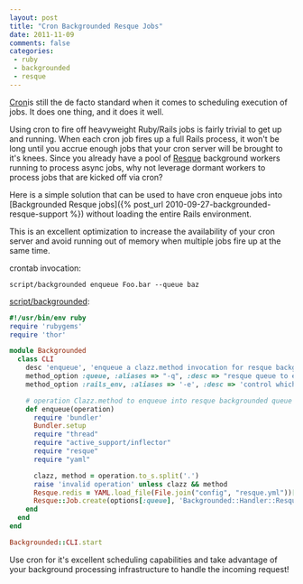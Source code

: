 ```yaml
---
layout: post
title: "Cron Backgrounded Resque Jobs"
date: 2011-11-09
comments: false
categories:
 - ruby
 - backgrounded
 - resque
---
```


[](http://www.flickr.com/photos/jeremy-g/1512405671/)

[Cron](http://pubs.opengroup.org/onlinepubs/9699919799/utilities/crontab.html)is still the de facto standard when it comes to scheduling execution of jobs. It does one thing, and it does it well.

Using cron to fire off heavyweight Ruby/Rails jobs is fairly trivial to get up and running. When each cron job fires up a full Rails process, it won't be long until you accrue enough jobs that your cron server will be brought to it's knees. Since you already have a pool of [Resque](http://github.com/defunkt/resque) background workers running to process async jobs, why not leverage dormant workers to process jobs that are kicked off via cron?

Here is a simple solution that can be used to have cron enqueue jobs into [Backgrounded Resque jobs]({% post_url 2010-09-27-backgrounded-resque-support %}) without loading the entire Rails environment.

This is an excellent optimization to increase the availability of your cron server and avoid running out of memory when multiple jobs fire up at the same time.

crontab invocation:

```
script/backgrounded enqueue Foo.bar --queue baz
```

[script/backgrounded](https://gist.github.com/1351867):
```ruby
#!/usr/bin/env ruby
require 'rubygems'
require 'thor'

module Backgrounded
  class CLI
    desc 'enqueue', 'enqueue a clazz.method invocation for resque backgrounded workers'
    method_option :queue, :aliases => "-q", :desc => "resque queue to enqueue the operation to", :default => 'backgrounded'
    method_option :rails_env, :aliases => '-e', :desc => 'control which rails env used to load the redis config', :default => 'production'

    # operation Clazz.method to enqueue into resque backgrounded queue (ex: Foo.bar)
    def enqueue(operation)
      require 'bundler'
      Bundler.setup
      require "thread"
      require "active_support/inflector"
      require "resque"
      require "yaml"

      clazz, method = operation.to_s.split('.')
      raise 'invalid operation' unless clazz && method
      Resque.redis = YAML.load_file(File.join("config", "resque.yml"))[options[:rails_env]]
      Resque::Job.create(options[:queue], 'Backgrounded::Handler::ResqueHandler', clazz, -1, method)
    end
  end
end

Backgrounded::CLI.start
```
Use cron for it's excellent scheduling capabilities and take advantage of your background processing infrastructure to handle the incoming request!